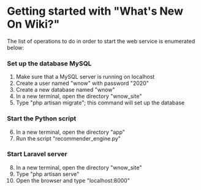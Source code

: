 # Getting started with "What's New On Wiki?"
The list of operations to do in order to start the web service is enumerated below:

### Set up the database MySQL
1. Make sure that a MySQL server is running on localhost
2. Create a user named "wnow" with password "2020" 
3. Create a new database named "wnow"
4. In a new terminal, open the directory "wnow_site"
5. Type "php artisan migrate"; this command will set up the database

### Start the Python script
6. In a new terminal, open the directory "app"
7. Run the script "recommender_engine.py"

### Start Laravel server
8. In a new terminal, open the directory "wnow_site"
9. Type "php artisan serve"
10. Open the browser and type "localhost:8000"

